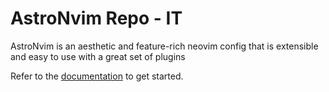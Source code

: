 # AstroNvim Repo - IT

AstroNvim is an aesthetic and feature-rich neovim config that is extensible and easy to use with a great set of plugins

Refer to the [documentation](https://astronvim.com) to get started.
